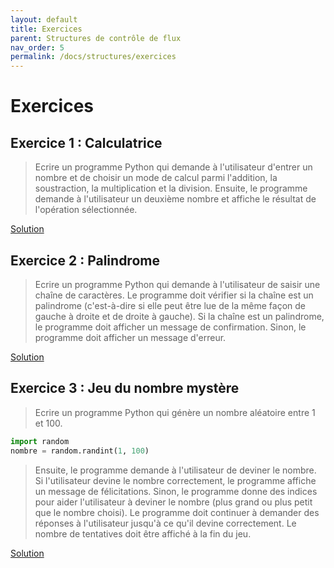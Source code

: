 ```yaml
---
layout: default
title: Exercices
parent: Structures de contrôle de flux
nav_order: 5
permalink: /docs/structures/exercices
---
```


# Exercices

## Exercice 1 : Calculatrice
>Ecrire un programme Python qui demande à l'utilisateur d'entrer un nombre et de choisir un mode de calcul parmi l'addition, la soustraction, la multiplication et la division. Ensuite, le programme demande à l'utilisateur un deuxième nombre et affiche le résultat de l'opération sélectionnée.

[Solution](https://github.com/rodolphebarbanneau/python/blob/main/docs/04/exercises/01.py)

## Exercice 2 : Palindrome
>Ecrire un programme Python qui demande à l'utilisateur de saisir une chaîne de caractères. Le programme doit vérifier si la chaîne est un palindrome (c'est-à-dire si elle peut être lue de la même façon de gauche à droite et de droite à gauche). Si la chaîne est un palindrome, le programme doit afficher un message de confirmation. Sinon, le programme doit afficher un message d'erreur.

[Solution](https://github.com/rodolphebarbanneau/python/blob/main/docs/04/exercises/02.py)

## Exercice 3 : Jeu du nombre mystère
>Ecrire un programme Python qui génère un nombre aléatoire entre 1 et 100.
```python
import random
nombre = random.randint(1, 100)
```
>Ensuite, le programme demande à l'utilisateur de deviner le nombre. Si l'utilisateur devine le nombre correctement, le programme affiche un message de félicitations. Sinon, le programme donne des indices pour aider l'utilisateur à deviner le nombre (plus grand ou plus petit que le nombre choisi). Le programme doit continuer à demander des réponses à l'utilisateur jusqu'à ce qu'il devine correctement. Le nombre de tentatives doit être affiché à la fin du jeu.

[Solution](https://github.com/rodolphebarbanneau/python/blob/main/docs/04/exercises/03.py)
